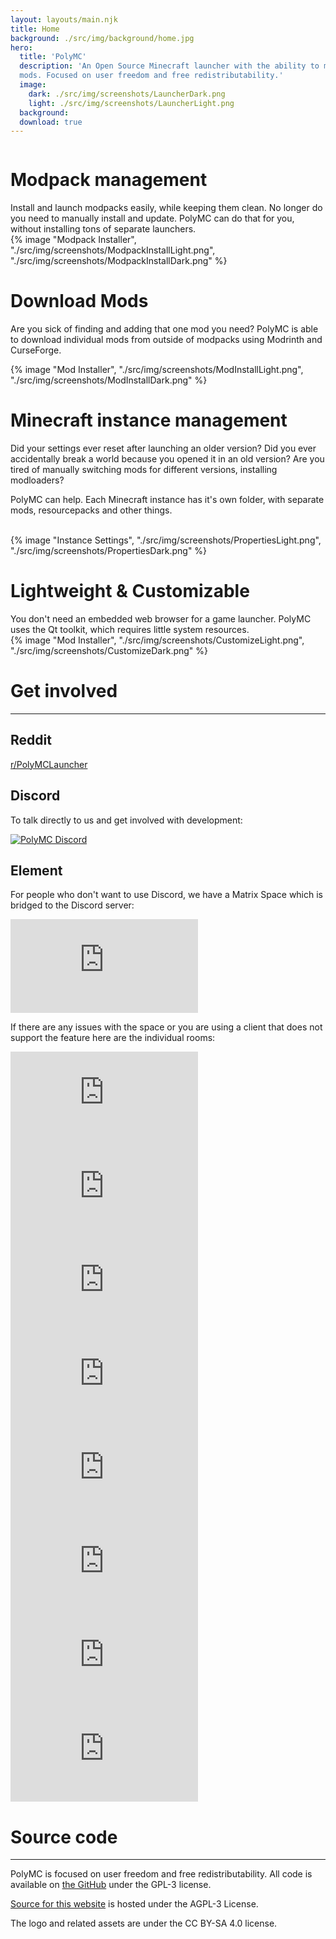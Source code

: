 ```yaml
---
layout: layouts/main.njk
title: Home
background: ./src/img/background/home.jpg
hero:
  title: 'PolyMC'
  description: 'An Open Source Minecraft launcher with the ability to manage multiple instances, accounts and
  mods. Focused on user freedom and free redistributability.'
  image: 
    dark: ./src/img/screenshots/LauncherDark.png
    light: ./src/img/screenshots/LauncherLight.png
  background: 
  download: true
---
```


<div class="content">
  <div class="row row-reverse">
    <div class="column">
      <div>
        <h1>Modpack management</h1>
        <div class="subtitle">
          Install and launch modpacks easily, while keeping them clean.
          No longer do you need to manually install and update. PolyMC can do that for you, without installing tons of separate launchers.
        </div>
      </div>
    </div>
    <div class="column">
      {% image "Modpack Installer", "./src/img/screenshots/ModpackInstallLight.png", "./src/img/screenshots/ModpackInstallDark.png" %}
    </div>
  </div>

  <div class="row">
    <div class="column">
      <div>
        <h1>Download Mods</h1>
        <div class="subtitle">
          <p>Are you sick of finding and adding that one mod you need? PolyMC is able to download individual mods from outside of modpacks using Modrinth and CurseForge.
        </div>
      </div>
    </div>
    <div class="column">
      {% image "Mod Installer", "./src/img/screenshots/ModInstallLight.png", "./src/img/screenshots/ModInstallDark.png" %}
    </div>
  </div>

  <div class="row row-reverse">
    <div class="column">
      <div>
        <h1>Minecraft instance management </h1>
        <div class="subtitle">
          <p>Did your settings ever reset after launching an older version? Did you ever accidentally break a world because you opened it in an old version?
          Are you tired of manually switching mods for different versions, installing modloaders?<p>
          <p>PolyMC can help. Each Minecraft instance has it's own folder, with separate mods, resourcepacks and other things.</p>
        </div>
        <br>
      </div>
    </div>
    <div class="column">
      {% image "Instance Settings", "./src/img/screenshots/PropertiesLight.png", "./src/img/screenshots/PropertiesDark.png" %}
    </div>
  </div>

  <div class="row">
    <div class="column">
      <div>
        <h1>Lightweight & Customizable</h1>
        <div class="subtitle">
          You don't need an embedded web browser for a game launcher. PolyMC uses the Qt toolkit, which requires little system resources.
        </div>
      </div>
    </div>
    <div class="column">
      {% image "Mod Installer", "./src/img/screenshots/CustomizeLight.png", "./src/img/screenshots/CustomizeDark.png" %}
    </div>
  </div>
</div>
<div class="infobox top">

  # Get involved
  ---

  ## Reddit
  
  [r/PolyMCLauncher](https://www.reddit.com/r/PolyMCLauncher/)

  ## Discord

  To talk directly to us and get involved with development:
  
  [![PolyMC Discord](https://img.shields.io/discord/923671181020766230?label=PolyMC%20Discord)](https://discord.gg/xq7fxrgtMP)

  ## Element

  For people who don't want to use Discord, we have a Matrix Space which is bridged to the Discord server:

  [![PolyMC Space](https://img.shields.io/matrix/polymc:matrix.org?label=PolyMC%20space)](https://matrix.to/#/#polymc:matrix.org)

  If there are any issues with the space or you are using a client that does not support the feature here are the individual rooms:

  [![Development](https://img.shields.io/matrix/polymc-development:matrix.org?label=PolyMC%20Development)](https://matrix.to/#/#polymc-development:matrix.org)
  [![Discussion](https://img.shields.io/matrix/polymc-discussion:matrix.org?label=PolyMC%20Discussion)](https://matrix.to/#/#polymc-discussion:matrix.org)
  [![Github](https://img.shields.io/matrix/polymc-github:matrix.org?label=PolyMC%20Github)](https://matrix.to/#/#polymc-github:matrix.org)
  [![Maintainers](https://img.shields.io/matrix/polymc-maintainers:matrix.org?label=PolyMC%20Maintainers)](https://matrix.to/#/#polymc-maintainers:matrix.org)
  [![News](https://img.shields.io/matrix/polymc-news:matrix.org?label=PolyMC%20News)](https://matrix.to/#/#polymc-news:matrix.org)
  [![Offtopic](https://img.shields.io/matrix/polymc-offtopic:matrix.org?label=PolyMC%20Offtopic)](https://matrix.to/#/#polymc-offtopic:matrix.org)
  [![Support](https://img.shields.io/matrix/polymc-support:matrix.org?label=PolyMC%20Support)](https://matrix.to/#/#polymc-support:matrix.org)
  [![Voice](https://img.shields.io/matrix/polymc-voice:matrix.org?label=PolyMC%20Voice)](https://matrix.to/#/#polymc-voice:matrix.org)

  # Source code
  ---

  PolyMC is focused on user freedom and free redistributability. All code is available on [the GitHub](https://github.com/PolyMC/PolyMC/) under the GPL-3 license.
  
  [Source for this website](https://github.com/PolyMC/polymc.github.io) is hosted under the AGPL-3 License.

  The logo and related assets are under the CC BY-SA 4.0 license.
</div>
